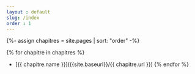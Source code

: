 ```yaml
---
layout : default
slug: /index
order : 1
---
```


 
{%- assign chapitres = site.pages | sort: "order"  -%}
 
{% for chapitre in chapitres %}
- [{{ chapitre.name }}]({{site.baseurl}}/{{ chapitre.url }})
{% endfor %}  
 